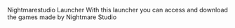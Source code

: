 Nightmarestudio Launcher
With this launcher you can access and download the games made by Nightmare Studio
